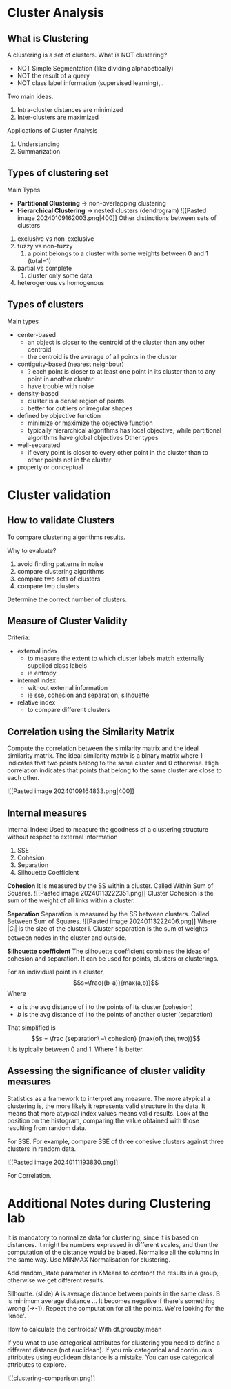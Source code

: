 # Cluster Analysis
## What is Clustering
A clustering is a set of clusters.
What is NOT clustering?
- NOT Simple Segmentation (like dividing alphabetically)
- NOT the result of a query
- NOT class label information (supervised learning),..

Two main ideas.
1. Intra-cluster distances are minimized
2. Inter-clusters are maximized

Applications of Cluster Analysis
1. Understanding
2. Summarization

## Types of clustering set
Main Types
- **Partitional Clustering** -> non-overlapping clustering
- **Hierarchical Clustering** -> nested clusters (dendrogram)
![[Pasted image 20240109162003.png|400]]
Other distinctions between sets of clusters
1. exclusive vs non-exclusive
2. fuzzy vs non-fuzzy
	1. a point belongs to a cluster with some weights between 0 and 1 (total=1)
3. partial vs complete
	1. cluster only some data
4. heterogenous vs homogenous
## Types of clusters
Main types
- center-based
	- an object is closer to the centroid of the cluster than any other centroid
	- the centroid is the average of all points in the cluster
- contiguity-based (nearest neighbour)
	- ? each point is closer to at least one point in its cluster than to any point in another cluster
	- have trouble with noise
- density-based
	- cluster is a dense region of points
	- better for outliers or irregular shapes
-  defined by objective function
	- minimize or maximize the objective function
	- typically hierarchical algorithms has local objective, while partitional algorithms have global objectives
Other types
- well-separated
	- if every point is closer to every other point in the cluster than to other points not in the cluster
- property or conceptual
# Cluster validation
## How to validate Clusters
To compare clustering algorithms results.

Why to evaluate?
1. avoid finding patterns in noise
2. compare clustering algorithms
3. compare two sets of clusters
4. compare two clusters

Determine the correct number of clusters.

## Measure of Cluster Validity
Criteria:
- external index
	- to measure the extent to which cluster labels match externally supplied class labels
	- ie entropy
- internal index
	- without external information
	- ie sse, cohesion and separation, silhouette
- relative index
	- to compare different clusters
## Correlation using the Similarity Matrix
Compute the correlation between the similarity matrix and the ideal similarity matrix.
The ideal similarity matrix is a binary matrix where 1 indicates that two points belong to the same cluster and 0 otherwise.
High correlation indicates that points that belong to the same cluster are close to each other.

![[Pasted image 20240109164833.png|400]]
## Internal measures
Internal Index: Used to measure the goodness of a clustering structure without respect to external information

1. SSE
2. Cohesion
3. Separation
4. Silhouette Coefficient

**Cohesion**
It is measured by the SS within a cluster.
Called Within Sum of Squares.
![[Pasted image 20240113222351.png]]
Cluster Cohesion is the sum of the weight of all links within a cluster.

**Separation**
Separation is measured by the SS between clusters.
Called Between Sum of Squares.
![[Pasted image 20240113222406.png]]
Where $|C_i|$ is the size of the cluster i.
Cluster separation is the sum of weights between nodes in the cluster and outside.

**Silhouette coefficient**
The silhouette coefficient combines the ideas of cohesion and separation.
It can be used for points, clusters or clusterings.

For an individual point in a cluster, 
$$s=\frac{(b-a)}{max(a,b)}$$
Where
- $a$ is the avg distance of i to the points of its cluster (cohesion)
- $b$ is the avg distance of i to the points of another cluster (separation)

That simplified is
$$s = \frac {separation\ –\ cohesion} {max(of\ the\ two)}$$
It is typically between 0 and 1. Where 1 is better.

## Assessing the significance of cluster validity measures

Statistics as a framework to interpret any measure.
The more atypical a clustering is, the more likely it represents valid structure in the data. It means that more atypical index values means valid results.
Look at the position on the histogram, comparing the value obtained with those resulting from random data.

For SSE.
For example, compare SSE of three cohesive clusters against three clusters in random data.

![[Pasted image 20240111193830.png]]

For Correlation.



# Additional Notes during Clustering lab
It is mandatory to normalize data for clustering, since it is based on distances. It might be numbers expressed in different scales, and then the computation of the distance would be biased.
Normalise all the columns in the same way.
Use MINMAX Normalisation for clustering.

Add random_state parameter in KMeans to confront the results in a group, otherwise we get different results.

Silhoutte. (slide) 
A is average distance between points in the same class.
B is minimum average distance ...
It becomes negative if there's something wrong (->-1).
Repeat the computation for all the points.
We're looking for the 'knee'.

How to calculate the centroids?
With df.groupby.mean

If you wnat to use categorical attributes for clustering you need to define a different distance (not euclidean).
If you mix categorical and continuous attributes using euclidean distance is a mistake.
You can use categorical attributes to explore.

![[clustering-comparison.png]]
